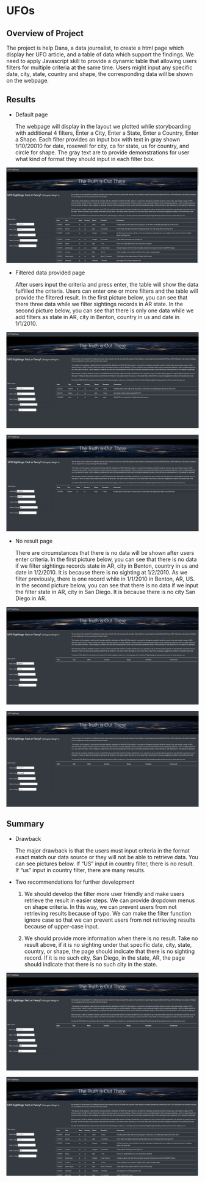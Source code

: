 # UFOs

## Overview of Project
The project is help Dana, a data journalist, to create a html page which display her UFO article, and a table of data which support the findings.
We need to apply Javascript skill to provide a dynamic table that allowing users filters for multiple criteria at the same time. 
Users might input any specific date, city, state, country and shape, the corresponding data will be shown on the webpage.


## Results

* Default page

  The webpage will display in the layout we plotted while storyboarding with additional 4 filters, Enter a City, Enter a State, Enter a Country, Enter a Shape. 
Each filter provides an input box with text in gray shown 1/10/20010 for date, rosewell for city, ca for state, us for country, and circle for shape. 
The gray text are to provide demonstrations for user what kind of format they should input in each filter box.


![default](./Resources/Default.PNG)


* Filtered data provided page
  
  After users input the criteria and press enter, the table will show the data fulfilled the criteria. 
Users can enter one or more filters and the table will provide the filtered result.
In the first picture below, you can see that there three data while we filter sightings records in AR state.
In the second picture below, you can see that there is only one data while we add filters as state in AR, city in Benton, country in us and date in 1/1/2010.

![state](./Resources/Filter_by_state.PNG)

![four](./Resources/four.PNG)


* No result page

  There are circumstances that there is no data will be shown after users enter criteria.
In the first picture below, you can see that there is no data if we filter sightings records state in AR, city in Benton, country in us and date in 1/2/2010.
It is because there is no sighting at 1/2/2010. As we filter previously, there is one record while in 1/1/2010 in Benton, AR, US.
In the second picture below, you can see that there is no data if we input the filter state in AR, city in San Diego.
It is because there is no city San Diego in AR.


![no_result](./Resources/no_result.PNG)

![wrong](./Resources/wrong.PNG)


## Summary

* Drawback

  The major drawback is that the users must input criteria in the format exact match our data source or they will not be able to retrieve data. 
You can see pictures below. If “US” input in country filter, there is no result. If “us” input in country filter, there are many results.

* Two recommendations for further development

   1. We should develop the filter more user friendly and make users retrieve the result in easier steps. We can provide dropdown menus on shape criteria.
In this way, we can prevent users from not retrieving results because of typo. We can make the filter function ignore case so that we can prevent users from not retrieving results because of upper-case input.

   2. We should provide more information when there is no result. Take no result above, if it is no sighting under that specific date, city, state, country, or shape, the page should indicate that there is no sighting record. 
If it is no such city, San Diego, in the state, AR, the page should indicate that there is no such city in the state.


![capitalize](./Resources/capitalize.PNG)

![lowercase](./Resources/lowercase.PNG)